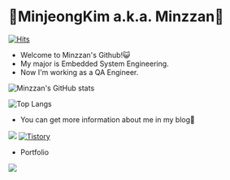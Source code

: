 # :sparkling_heart:MinjeongKim a.k.a. Minzzan:sparkling_heart:
[![Hits](https://hits.seeyoufarm.com/api/count/incr/badge.svg?url=https%3A%2F%2Fgithub.com%2Fminzzan&count_bg=%2379C83D&title_bg=%23555555&icon=&icon_color=%23E7E7E7&title=hits&edge_flat=false)](https://hits.seeyoufarm.com)

- Welcome to Minzzan's Github!:smiley_cat:
- My major is Embedded System Engineering.
- Now I'm working as a QA Engineer.

![Minzzan's GitHub stats](https://github-readme-stats.vercel.app/api?username=minzzan&show_icons=true&theme=radical)

![Top Langs](https://github-readme-stats.vercel.app/api/top-langs/?username=minzzan&layout=compact)


- You can get more information about me in my blog:information_desk_person:
<div></div> 
<a href="https://blog.naver.com/kmmjj1106" target="_blank"><img src="https://img.shields.io/badge/-Naver-white?style=flat&logo=Naver&logoColor=#03C75A"/></a>
<a href="https://muengx2.tistory.com" target="_blank"><img alt="Tistory" src="https://img.shields.io/badge/-Tistory-important"></a>


- Portfolio 
<div></div>
<a href="https://www.notion.so/Minjeong-Kim-232bcb9c98bb4a6baad19d0b0fcd8c64" target="_blank"><img src="https://img.shields.io/badge/-Portfolio-black?style=flat&logo=Notion&logoColor=#000000"/></a>
